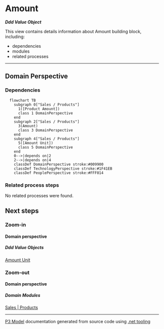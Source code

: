 ﻿
# Amount

***Ddd Value Object***  

This view contains details information about Amount building block, including:
- dependencies
- modules
- related processes  

---



## Domain Perspective


### Dependencies

```mermaid
  flowchart TB
    subgraph 0["Sales / Products"]
      1([Product Amount])
      class 1 DomainPerspective
    end
    subgraph 2["Sales / Products"]
      3(Amount)
      class 3 DomainPerspective
    end
    subgraph 4["Sales / Products"]
      5([Amount Unit])
      class 5 DomainPerspective
    end
    0-->|depends on|2
    2-->|depends on|4
    classDef DomainPerspective stroke:#009900
    classDef TechnologyPerspective stroke:#1F41EB
    classDef PeoplePerspective stroke:#FFF014
```

### Related process steps

No related processes were found.  

## Next steps


### Zoom-in


#### Domain perspective


##### Ddd Value Objects

[Amount Unit](AmountUnit.md)  

### Zoom-out


#### Domain perspective


##### Domain Modules

[Sales | Products](Products.md)  

---

[P3 Model](https://github.com/P3-model/P3-model) documentation generated from source code using [.net tooling](https://github.com/P3-model/P3-model-dotnet)